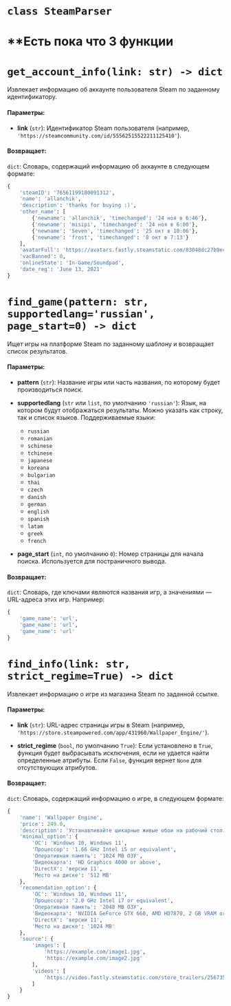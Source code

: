 # `class SteamParser`

# **Есть пока что 3 функции

# `get_account_info(link: str) -> dict`

Извлекает информацию об аккаунте пользователя Steam по заданному идентификатору.

#### Параметры:

- **link** (`str`): Идентификатор Steam пользователя (например, `'https://steamcommunity.com/id/55562515522211125410'`).

#### Возвращает:

`dict`: Словарь, содержащий информацию об аккаунте в следующем формате:

```python
{
    'steamID': '76561199180091312',
    'name': 'allanchik',
    'description': 'thanks for buying :)',
    'other_name': [
        {'newname': 'allanchik', 'timechanged': '24 ноя в 6:46'},
        {'newname': 'misipi', 'timechanged': '24 ноя в 6:00'},
        {'newname': 'Seven', 'timechanged': '25 окт в 10:06'},
        {'newname': 'frost', 'timechanged': '8 окт в 7:13'}
    ],
    'avatarFull': 'https://avatars.fastly.steamstatic.com/83048dc27b9ecbe0fbc9a02397881f1546bb66e8_full.jpg',
    'vacBanned': 0,
    'onlineState': 'In-Game/Soundpad',
    'date_reg': 'June 13, 2021'
}
```
# `find_game(pattern: str, supportedlang='russian', page_start=0) -> dict`

Ищет игры на платформе Steam по заданному шаблону и возвращает список результатов.

#### Параметры:

- **pattern** (`str`): Название игры или часть названия, по которому будет производиться поиск.
  
- **supportedlang** (`str` или `list`, по умолчанию `'russian'`): Язык, на котором будут отображаться результаты. Можно указать как строку, так и список языков. Поддерживаемые языки:
  - `russian`
  - `romanian`
  - `schinese`
  - `tchinese`
  - `japanese`
  - `koreana`
  - `bulgarian`
  - `thai`
  - `czech`
  - `danish`
  - `german`
  - `english`
  - `spanish`
  - `latam`
  - `greek`
  - `french`

- **page_start** (`int`, по умолчанию `0`): Номер страницы для начала поиска. Используется для постраничного вывода.

#### Возвращает:

`dict`: Словарь, где ключами являются названия игр, а значениями — URL-адреса этих игр. Например:

```python
{
    'game_name': 'url',
    'game_name': 'url',
    'game_name': 'url'
}
```


# `find_info(link: str, strict_regime=True) -> dict`

Извлекает информацию о игре из магазина Steam по заданной ссылке.

#### Параметры:

- **link** (`str`): URL-адрес страницы игры в Steam (например, `'https://store.steampowered.com/app/431960/Wallpaper_Engine/'`).

- **strict_regime** (`bool`, по умолчанию `True`): Если установлено в `True`, функция будет выбрасывать исключения, если не удается найти определенные атрибуты. Если `False`, функция вернет `None` для отсутствующих атрибутов.

#### Возвращает:

`dict`: Словарь, содержащий информацию о игре, в следующем формате:

```python
{
    'name': 'Wallpaper Engine',
    'price': 249.0,
    'description': 'Устанавливайте шикарные живые обои на рабочий стол...',
    'minimal_option': {
        'ОС': 'Windows 10, Windows 11',
        'Процессор': '1.66 GHz Intel i5 or equivalent',
        'Оперативная память': '1024 MB ОЗУ',
        'Видеокарта': 'HD Graphics 4000 or above',
        'DirectX': 'версии 11',
        'Место на диске': '512 MB'
    },
    'recomendation_option': {
        'ОС': 'Windows 10, Windows 11',
        'Процессор': '2.0 GHz Intel i7 or equivalent',
        'Оперативная память': '2048 MB ОЗУ',
        'Видеокарта': 'NVIDIA GeForce GTX 660, AMD HD7870, 2 GB VRAM or above',
        'DirectX': 'версии 11',
        'Место на диске': '1024 MB'
    },
    'source': {
        'images': [
            'https://example.com/image1.jpg',
            'https://example.com/image2.jpg'
        ],
        'videos': [
            'https://video.fastly.steamstatic.com/store_trailers/256735610/movie_max.mp4'
        ]
    }
}

